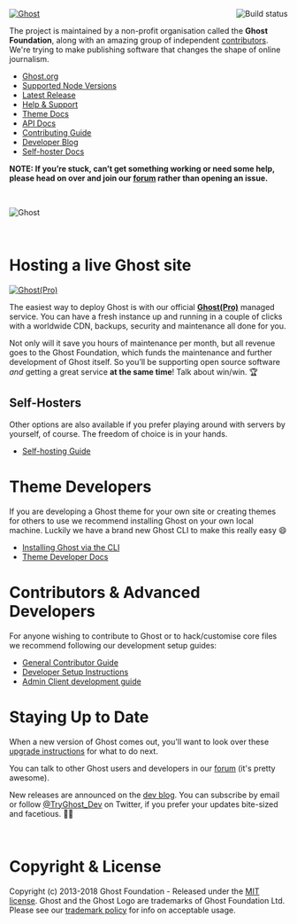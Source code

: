 <a href="https://github.com/TryGhost/Ghost"><img src="https://cloud.githubusercontent.com/assets/120485/18661790/cf942eda-7f17-11e6-9eb6-9c65bfc2abd8.png" alt="Ghost" /></a>
<a href="https://travis-ci.org/TryGhost/Ghost"><img align="right" src="https://travis-ci.org/TryGhost/Ghost.svg?branch=master" alt="Build status" /></a>

The project is maintained by a non-profit organisation called the **Ghost Foundation**, along with an amazing group of independent [contributors](https://github.com/TryGhost/Ghost/contributors). We're trying to make publishing software that changes the shape of online journalism.

- [Ghost.org](https://ghost.org)
- [Supported Node Versions](https://docs.ghost.org/docs/supported-node-versions)
- [Latest Release](https://ghost.org/developers/)
- [Help & Support](https://help.ghost.org/)
- [Theme Docs](https://themes.ghost.org/)
- [API Docs](https://api.ghost.org/)
- [Contributing Guide](https://docs.ghost.org/docs/contributing)
- [Developer Blog](https://blog.ghost.org)
- [Self-hoster Docs](https://docs.ghost.org/)

**NOTE: If you’re stuck, can’t get something working or need some help, please head on over and join our [forum](https://forum.ghost.org/) rather than opening an issue.**

&nbsp;

![Ghost](https://user-images.githubusercontent.com/120485/28764244-344050c0-75d5-11e7-9314-45bc4177164e.png)

&nbsp;

# Hosting a live Ghost site

<a href="https://ghost.org/pricing"><img src="https://cloud.githubusercontent.com/assets/120485/18662071/f30da886-7f18-11e6-90f2-42c0ade79fd1.png" alt="Ghost(Pro)" /></a>

The easiest way to deploy Ghost is with our official **[Ghost(Pro)](https://ghost.org/pricing/)** managed service. You can have a fresh instance up and running in a couple of clicks with a worldwide CDN, backups, security and maintenance all done for you.

Not only will it save you hours of maintenance per month, but all revenue goes to the Ghost Foundation, which funds the maintenance and further development of Ghost itself. So you’ll be supporting open source software *and* getting a great service **at the same time**! Talk about win/win. :trophy:

## Self-Hosters

Other options are also available if you prefer playing around with servers by yourself, of course. The freedom of choice is in your hands.

- [Self-hosting Guide](https://docs.ghost.org/docs/getting-started-guide)


# Theme Developers

If you are developing a Ghost theme for your own site or creating themes for others to use we recommend installing Ghost on your own local machine. Luckily we have a brand new Ghost CLI to make this really easy 😄

- [Installing Ghost via the CLI](https://docs.ghost.org/docs/install-local)
- [Theme Developer Docs](https://themes.ghost.org)


# Contributors & Advanced Developers

For anyone wishing to contribute to Ghost or to hack/customise core files we recommend following our development setup guides:

- [General Contributor Guide](https://docs.ghost.org/docs/contributing)
- [Developer Setup Instructions](https://docs.ghost.org/docs/working-with-ghost)
- [Admin Client development guide](https://docs.ghost.org/docs/working-with-the-admin-client)


# Staying Up to Date

When a new version of Ghost comes out, you'll want to look over these [upgrade instructions](https://docs.ghost.org/docs/upgrade) for what to do next.

You can talk to other Ghost users and developers in our [forum](https://forum.ghost.org/) (it's pretty awesome).

New releases are announced on the [dev blog](https://blog.ghost.org/tag/releases/). You can subscribe by email or follow [@TryGhost_Dev](https://twitter.com/tryghost_dev) on Twitter, if you prefer your updates bite-sized and facetious. :saxophone::turtle:

&nbsp;


# Copyright & License

Copyright (c) 2013-2018 Ghost Foundation - Released under the [MIT license](LICENSE). Ghost and the Ghost Logo are trademarks of Ghost Foundation Ltd. Please see our [trademark policy](https://ghost.org/trademark/) for info on acceptable usage.
